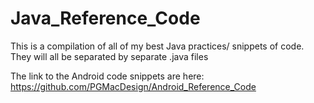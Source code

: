 # Java_Reference_Code
This is a compilation of all of my best Java practices/ snippets of code. They will all be separated by separate .java files

The link to the Android code snippets are here: https://github.com/PGMacDesign/Android_Reference_Code
